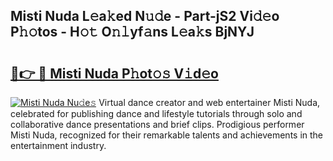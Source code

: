 ## Misti Nuda L𝚎a𝚔ed N𝚞𝚍e - Part-jS2 Vi𝚍𝚎o P𝚑𝚘tos - H𝚘𝚝 O𝚗𝚕yf𝚊ns L𝚎a𝚔s BjNYJ

# <h2><a href="http://kf1qg72.oniu.top/?m=Misti+Nuda">🔗👉 🔴 Misti Nuda P𝚑ot𝚘𝚜 V𝚒d𝚎o</a></h2>

[![Misti Nuda Nu𝚍e𝚜](https://i.imgur.com/0qMVB7G.gif)](http://kf1qg72.oniu.top/?m=Misti+Nuda)
Virtual dance creator and web entertainer Misti Nuda, celebrated for publishing dance and lifestyle tutorials through solo and collaborative dance presentations and brief clips. Prodigious performer Misti Nuda, recognized for their remarkable talents and achievements in the entertainment industry.  
